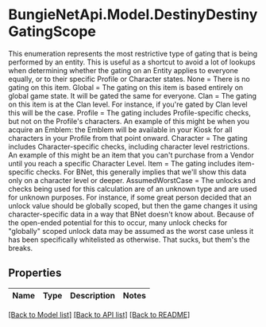 # BungieNetApi.Model.DestinyDestinyGatingScope
This enumeration represents the most restrictive type of gating that is being performed by an entity. This is useful as a shortcut to avoid a lot of lookups when determining whether the gating on an Entity applies to everyone equally, or to their specific Profile or Character states.  None = There is no gating on this item.  Global = The gating on this item is based entirely on global game state. It will be gated the same for everyone.  Clan = The gating on this item is at the Clan level. For instance, if you're gated by Clan level this will be the case.  Profile = The gating includes Profile-specific checks, but not on the Profile's characters. An example of this might be when you acquire an Emblem: the Emblem will be available in your Kiosk for all characters in your Profile from that point onward.  Character = The gating includes Character-specific checks, including character level restrictions. An example of this might be an item that you can't purchase from a Vendor until you reach a specific Character Level.  Item = The gating includes item-specific checks. For BNet, this generally implies that we'll show this data only on a character level or deeper.  AssumedWorstCase = The unlocks and checks being used for this calculation are of an unknown type and are used for unknown purposes. For instance, if some great person decided that an unlock value should be globally scoped, but then the game changes it using character-specific data in a way that BNet doesn't know about. Because of the open-ended potential for this to occur, many unlock checks for \"globally\" scoped unlock data may be assumed as the worst case unless it has been specifically whitelisted as otherwise. That sucks, but them's the breaks.
## Properties

Name | Type | Description | Notes
------------ | ------------- | ------------- | -------------

[[Back to Model list]](../README.md#documentation-for-models) [[Back to API list]](../README.md#documentation-for-api-endpoints) [[Back to README]](../README.md)

